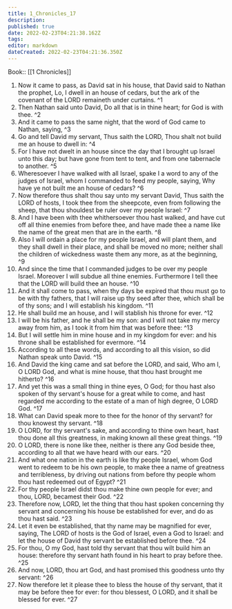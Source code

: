 ```yaml
---
title: 1_Chronicles_17
description: 
published: true
date: 2022-02-23T04:21:38.162Z
tags: 
editor: markdown
dateCreated: 2022-02-23T04:21:36.350Z
---
```


 Book:: [[1 Chronicles]]
 1. Now it came to pass, as David sat in his house, that David said to Nathan the prophet, Lo, I dwell in an house of cedars, but the ark of the covenant of the LORD remaineth under curtains. ^1
 2. Then Nathan said unto David, Do all that is in thine heart; for God is with thee. ^2
 3. And it came to pass the same night, that the word of God came to Nathan, saying, ^3
 4. Go and tell David my servant, Thus saith the LORD, Thou shalt not build me an house to dwell in: ^4
 5. For I have not dwelt in an house since the day that I brought up Israel unto this day; but have gone from tent to tent, and from one tabernacle to another. ^5
 6. Wheresoever I have walked with all Israel, spake I a word to any of the judges of Israel, whom I commanded to feed my people, saying, Why have ye not built me an house of cedars? ^6
 7. Now therefore thus shalt thou say unto my servant David, Thus saith the LORD of hosts, I took thee from the sheepcote, even from following the sheep, that thou shouldest be ruler over my people Israel: ^7
 8. And I have been with thee whithersoever thou hast walked, and have cut off all thine enemies from before thee, and have made thee a name like the name of the great men that are in the earth. ^8
 9. Also I will ordain a place for my people Israel, and will plant them, and they shall dwell in their place, and shall be moved no more; neither shall the children of wickedness waste them any more, as at the beginning, ^9
 10. And since the time that I commanded judges to be over my people Israel. Moreover I will subdue all thine enemies. Furthermore I tell thee that the LORD will build thee an house. ^10
 11. And it shall come to pass, when thy days be expired that thou must go to be with thy fathers, that I will raise up thy seed after thee, which shall be of thy sons; and I will establish his kingdom. ^11
 12. He shall build me an house, and I will stablish his throne for ever. ^12
 13. I will be his father, and he shall be my son: and I will not take my mercy away from him, as I took it from him that was before thee: ^13
 14. But I will settle him in mine house and in my kingdom for ever: and his throne shall be established for evermore. ^14
 15. According to all these words, and according to all this vision, so did Nathan speak unto David. ^15
 16. And David the king came and sat before the LORD, and said, Who am I, O LORD God, and what is mine house, that thou hast brought me hitherto? ^16
 17. And yet this was a small thing in thine eyes, O God; for thou hast also spoken of thy servant's house for a great while to come, and hast regarded me according to the estate of a man of high degree, O LORD God. ^17
 18. What can David speak more to thee for the honor of thy servant? for thou knowest thy servant. ^18
 19. O LORD, for thy servant's sake, and according to thine own heart, hast thou done all this greatness, in making known all these great things. ^19
 20. O LORD, there is none like thee, neither is there any God beside thee, according to all that we have heard with our ears. ^20
 21. And what one nation in the earth is like thy people Israel, whom God went to redeem to be his own people, to make thee a name of greatness and terribleness, by driving out nations from before thy people whom thou hast redeemed out of Egypt? ^21
 22. For thy people Israel didst thou make thine own people for ever; and thou, LORD, becamest their God. ^22
 23. Therefore now, LORD, let the thing that thou hast spoken concerning thy servant and concerning his house be established for ever, and do as thou hast said. ^23
 24. Let it even be established, that thy name may be magnified for ever, saying, The LORD of hosts is the God of Israel, even a God to Israel: and let the house of David thy servant be established before thee. ^24
 25. For thou, O my God, hast told thy servant that thou wilt build him an house: therefore thy servant hath found in his heart to pray before thee. ^25
 26. And now, LORD, thou art God, and hast promised this goodness unto thy servant: ^26
 27. Now therefore let it please thee to bless the house of thy servant, that it may be before thee for ever: for thou blessest, O LORD, and it shall be blessed for ever. ^27
